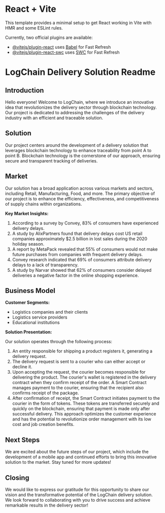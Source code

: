 # React + Vite

This template provides a minimal setup to get React working in Vite with HMR and some ESLint rules.

Currently, two official plugins are available:

- [@vitejs/plugin-react](https://github.com/vitejs/vite-plugin-react/blob/main/packages/plugin-react/README.md) uses [Babel](https://babeljs.io/) for Fast Refresh
- [@vitejs/plugin-react-swc](https://github.com/vitejs/vite-plugin-react-swc) uses [SWC](https://swc.rs/) for Fast Refresh
# LogChain Delivery Solution Readme

## Introduction

Hello everyone! Welcome to LogChain, where we introduce an innovative idea that revolutionizes the delivery sector through blockchain technology. Our project is dedicated to addressing the challenges of the delivery industry with an efficient and traceable solution.

## Solution

Our project centers around the development of a delivery solution that leverages blockchain technology to enhance traceability from point A to point B. Blockchain technology is the cornerstone of our approach, ensuring secure and transparent tracking of deliveries.

## Market

Our solution has a broad application across various markets and sectors, including Retail, Manufacturing, Food, and more. The primary objective of our project is to enhance the efficiency, effectiveness, and competitiveness of supply chains within organizations.

**Key Market Insights:**

1. According to a survey by Convey, 83% of consumers have experienced delivery delays.
2. A study by AlixPartners found that delivery delays cost US retail companies approximately $2.5 billion in lost sales during the 2020 holiday season.
3. A report by MetaPack revealed that 55% of consumers would not make future purchases from companies with frequent delivery delays.
4. Convey research indicated that 69% of consumers attribute delivery delays to a lack of transparency.
5. A study by Narvar showed that 62% of consumers consider delayed deliveries a negative factor in the online shopping experience.

## Business Model

**Customer Segments:**

- Logistics companies and their clients
- Logistics service providers
- Educational institutions

**Solution Presentation:**

Our solution operates through the following process:

1. An entity responsible for shipping a product registers it, generating a delivery request.
2. The delivery request is sent to a courier who can either accept or decline it.
3. Upon accepting the request, the courier becomes responsible for delivering the product. The courier's wallet is registered in the delivery contract when they confirm receipt of the order. A Smart Contract manages payment to the courier, ensuring that the recipient also confirms receipt of the package.
4. After confirmation of receipt, the Smart Contract initiates payment to the courier in the form of tokens. These tokens are transferred securely and quickly on the blockchain, ensuring that payment is made only after successful delivery. This approach optimizes the customer experience and has the potential to revolutionize order management with its low cost and job creation benefits.

## Next Steps

We are excited about the future steps of our project, which include the development of a mobile app and continued efforts to bring this innovative solution to the market. Stay tuned for more updates!

## Closing

We would like to express our gratitude for this opportunity to share our vision and the transformative potential of the LogChain delivery solution. We look forward to collaborating with you to drive success and achieve remarkable results in the delivery sector!
